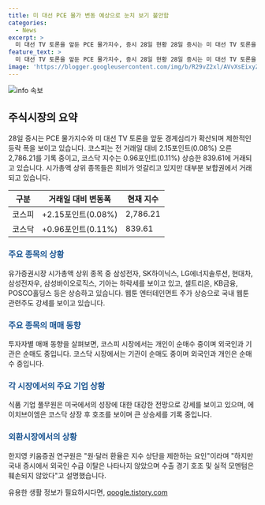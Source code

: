 ```yaml
---
title: 미 대선 PCE 물가 변동 예상으로 눈치 보기 불안함
categories:
  - News
excerpt: >
  미 대선 TV 토론을 앞둔 PCE 물가지수, 증시 28일 현황 28일 증시는 미 대선 TV 토론을 앞둔 경계심리가 확산되며 제한적인 등락을 보이고 있다. 코스피는 2,786.21을 기록하며 상승했고, 코스닥은 839.61로 상승했다. 주요 종목 중에는 삼성전자(-0.61%), 삼성전자우(-0.63%) 등이 하락하고 있으며, 식품 기업 풀무원(+8.95%)은 강세를 보이고 있다. 웹툰 관련주도 호조를 보이고 있는데, 웹툰 엔터테인먼트 주가가 상장 첫날 10% 가까이 상승하며 국내 웹툰 관련주도 강세를 보였다.
feature_text: >
  미 대선 TV 토론을 앞둔 PCE 물가지수, 증시 28일 현황 28일 증시는 미 대선 TV 토론을 앞둔 경계심리가 확산되며 제한적인 등락을 보이고 있다. 코스피는 2,786.21을 기록하며 상승했고, 코스닥은 839.61로 상승했다. 주요 종목 중에는 삼성전자(-0.61%), 삼성전자우(-0.63%) 등이 하락하고 있으며, 식품 기업 풀무원(+8.95%)은 강세를 보이고 있다. 웹툰 관련주도 호조를 보이고 있는데, 웹툰 엔터테인먼트 주가가 상장 첫날 10% 가까이 상승하며 국내 웹툰 관련주도 강세를 보였다.
image: 'https://blogger.googleusercontent.com/img/b/R29vZ2xl/AVvXsEixyZcFfHzMRdzZMjFBmAUKJYCLCGyLL1o632UiGVXcaFdKo_bkvkuCioo0uUKlGfBVcT3P84aROyZIXSBEx3Aw5nCQ3pTgDom1WDC4m8eifvWiAmWEEVb4x6G_l8C0QH225ldMjyaFvpxGEBGNO37VmDTDMHGhJPq73UglMfDca1-0aw/s1600/blogspot.png'
---
```


<p><img src="https://blogger.googleusercontent.com/img/b/R29vZ2xl/AVvXsEixyZcFfHzMRdzZMjFBmAUKJYCLCGyLL1o632UiGVXcaFdKo_bkvkuCioo0uUKlGfBVcT3P84aROyZIXSBEx3Aw5nCQ3pTgDom1WDC4m8eifvWiAmWEEVb4x6G_l8C0QH225ldMjyaFvpxGEBGNO37VmDTDMHGhJPq73UglMfDca1-0aw/s1600/blogspot.png" alt="info 속보" /></p>

<h2 data-ke-size="size26">주식시장의 요약</h2>

<p data-ke-size="size16">28일 증시는 PCE 물가지수와 미 대선 TV 토론을 앞둔 경계심리가 확산되며 제한적인 등락 폭을 보이고 있습니다. 코스피는 전 거래일 대비 2.15포인트(0.08%) 오른 2,786.21를 기록 중이고, 코스닥 지수는 0.96포인트(0.11%) 상승한 839.61에 거래되고 있습니다. 시가총액 상위 종목들은 희비가 엇갈리고 있지만 대부분 보합권에서 거래되고 있습니다.</p>

<table>
    <thead>
        <tr>
            <th>구분</th>
            <th>거래일 대비 변동폭</th>
            <th>현재 지수</th>
        </tr>
    </thead>
    <tbody>
        <tr>
            <td>코스피</td>
            <td>+2.15포인트(0.08%)</td>
            <td>2,786.21</td>
        </tr>
        <tr>
            <td>코스닥</td>
            <td>+0.96포인트(0.11%)</td>
            <td>839.61</td>
        </tr>
    </tbody>
</table>

<h3><b><span style="color: #1a5490;">주요 종목의 상황</span></b></h3>

<p data-ke-size="size16">유가증권시장 시가총액 상위 종목 중 삼성전자, SK하이닉스, LG에너지솔루션, 현대차, 삼성전자우, 삼성바이오로직스, 기아는 하락세를 보이고 있고, 셀트리온, KB금융, POSCO홀딩스 등은 상승하고 있습니다. 웹툰 엔터테인먼트 주가 상승으로 국내 웹툰 관련주도 강세를 보이고 있습니다.</p>

<h3><b><span style="color: #1a5490;">주요 종목의 매매 동향</span></b></h3>

<p data-ke-size="size16">투자자별 매매 동향을 살펴보면, 코스피 시장에서는 개인이 순매수 중이며 외국인과 기관은 순매도 중입니다. 코스닥 시장에서는 기관이 순매도 중이며 외국인과 개인은 순매수 중입니다.</p>

<h3><b><span style="color: #1a5490;">각 시장에서의 주요 기업 상황</span></b></h3>

<p data-ke-size="size16">식품 기업 풀무원은 미국에서의 성장에 대한 대강한 전망으로 강세를 보이고 있으며, 에이치브이엠은 코스닥 상장 후 호조를 보이며 큰 상승세를 기록 중입니다.</p>

<h3><b><span style="color: #1a5490;">외환시장에서의 상황</span></b></h3>

<p data-ke-size="size16">한지영 키움증권 연구원은 "원·달러 환율은 지수 상단을 제한하는 요인"이라며 "하지만 국내 증시에서 외국인 수급 이탈은 나타나지 않았으며 수출 경기 호조 및 실적 모멘텀은 훼손되지 않았다"고 설명했습니다.</p>
유용한 생활 정보가 필요하시다면, <a href="https://qoogle.tistory.com" rel="dofollow">qoogle.tistory.com</a>


